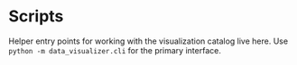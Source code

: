 # Scripts

Helper entry points for working with the visualization catalog live here. Use `python -m data_visualizer.cli` for the primary interface.
